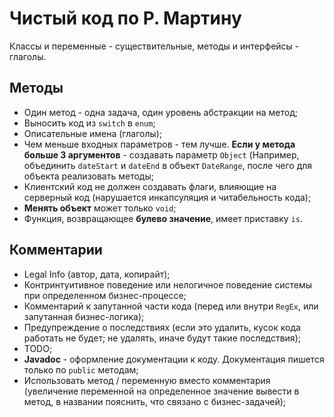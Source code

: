 # Чистый код по Р. Мартину

Классы и переменные - существительные, методы и интерфейсы - глаголы.

<a name="CleanMethods"></a>

## Методы
- Один метод - одна задача, один уровень абстракции на метод;
- Выносить код из `switch` в `enum`;
- Описательные имена (глаголы);
- Чем меньше входных параметров - тем лучше. **Если у метода больше 3 аргументов** - создавать параметр `Object`
(Например, объединить `dateStart` и `dateEnd` в объект `DateRange`, после чего для объекта реализовать методы;
- Клиентский код не должен создавать флаги, влияющие на серверный код (нарушается инкапсуляция и читабельность кода);
- **Менять объект** может только `void`; 
- Функция, возвращающее **булево значение**, имеет приставку `is`.

<a name="CleanComms"></a>

## Комментарии

- Legal Info (автор, дата, копирайт);
- Контринтуитивное поведение или нелогичное поведение системы при определенном бизнес-процессе;
- Комментарий к запутанной части кода (перед или внутри `RegEx`, или запутанная бизнес-логика);
- Предупреждение о последствиях (если это удалить, кусок кода работать не будет; не удалять,
иначе будут такие последствия);
- TODO;
- **Javadoc** - оформление документации к коду. Документация пишется только по `public` методам;
- Использовать метод / переменную вместо комментария (увеличение переменной на определенное значение вывести в метод,
в названии пояснить, что связано с бизнес-задачей);